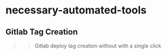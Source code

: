 # necessary-automated-tools

## Gitlab Tag Creation
>> Gitlab deploy tag creation without with a single click